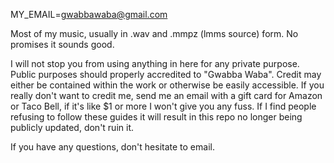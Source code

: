 MY_EMAIL=gwabbawaba@gmail.com

Most of my music, usually in .wav and .mmpz (lmms source) form. No promises it sounds good.

I will not stop you from using anything in here for any private purpose.
Public purposes should properly accredited to "Gwabba Waba". Credit may either be contained within the work or otherwise be easily accessible. If you really don't want to credit me, send me an email with a gift card for Amazon or Taco Bell, if it's like $1 or more I won't give you any fuss.
If I find people refusing to follow these guides it will result in this repo no longer being publicly updated, don't ruin it.

If you have any questions, don't hesitate to email.